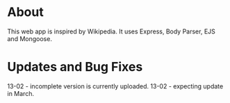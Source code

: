 # About
This web app is inspired by Wikipedia. 
It uses Express, Body Parser, EJS and Mongoose. 

# Updates and Bug Fixes
13-02 - incomplete version is currently uploaded. 
13-02 - expecting update in March. 
